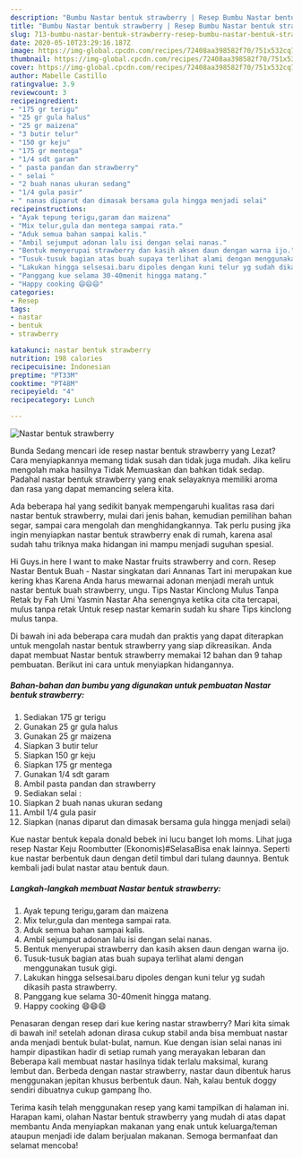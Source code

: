 ```yaml
---
description: "Bumbu Nastar bentuk strawberry | Resep Bumbu Nastar bentuk strawberry Yang Menggugah Selera"
title: "Bumbu Nastar bentuk strawberry | Resep Bumbu Nastar bentuk strawberry Yang Menggugah Selera"
slug: 713-bumbu-nastar-bentuk-strawberry-resep-bumbu-nastar-bentuk-strawberry-yang-menggugah-selera
date: 2020-05-10T23:29:16.187Z
image: https://img-global.cpcdn.com/recipes/72408aa398582f70/751x532cq70/nastar-bentuk-strawberry-foto-resep-utama.jpg
thumbnail: https://img-global.cpcdn.com/recipes/72408aa398582f70/751x532cq70/nastar-bentuk-strawberry-foto-resep-utama.jpg
cover: https://img-global.cpcdn.com/recipes/72408aa398582f70/751x532cq70/nastar-bentuk-strawberry-foto-resep-utama.jpg
author: Mabelle Castillo
ratingvalue: 3.9
reviewcount: 3
recipeingredient:
- "175 gr terigu"
- "25 gr gula halus"
- "25 gr maizena"
- "3 butir telur"
- "150 gr keju"
- "175 gr mentega"
- "1/4 sdt garam"
- " pasta pandan dan strawberry"
- " selai "
- "2 buah nanas ukuran sedang"
- "1/4 gula pasir"
- " nanas diparut dan dimasak bersama gula hingga menjadi selai"
recipeinstructions:
- "Ayak tepung terigu,garam dan maizena"
- "Mix telur,gula dan mentega sampai rata."
- "Aduk semua bahan sampai kalis."
- "Ambil sejumput adonan lalu isi dengan selai nanas."
- "Bentuk menyerupai strawberry dan kasih aksen daun dengan warna ijo."
- "Tusuk-tusuk bagian atas buah supaya terlihat alami dengan menggunakan tusuk gigi."
- "Lakukan hingga selsesai.baru dipoles dengan kuni telur yg sudah dikasih pasta strawberry."
- "Panggang kue selama 30-40menit hingga matang."
- "Happy cooking 😄😄😄"
categories:
- Resep
tags:
- nastar
- bentuk
- strawberry

katakunci: nastar bentuk strawberry 
nutrition: 198 calories
recipecuisine: Indonesian
preptime: "PT33M"
cooktime: "PT48M"
recipeyield: "4"
recipecategory: Lunch

---
```



![Nastar bentuk strawberry](https://img-global.cpcdn.com/recipes/72408aa398582f70/751x532cq70/nastar-bentuk-strawberry-foto-resep-utama.jpg)

Bunda Sedang mencari ide resep nastar bentuk strawberry yang Lezat? Cara menyiapkannya memang tidak susah dan tidak juga mudah. Jika keliru mengolah maka hasilnya Tidak Memuaskan dan bahkan tidak sedap. Padahal nastar bentuk strawberry yang enak selayaknya memiliki aroma dan rasa yang dapat memancing selera kita.

Ada beberapa hal yang sedikit banyak mempengaruhi kualitas rasa dari nastar bentuk strawberry, mulai dari jenis bahan, kemudian pemilihan bahan segar, sampai cara mengolah dan menghidangkannya. Tak perlu pusing jika ingin menyiapkan nastar bentuk strawberry enak di rumah, karena asal sudah tahu triknya maka hidangan ini mampu menjadi suguhan spesial.

Hi Guys.in here I want to make Nastar fruits strawberry and corn. Resep Nastar Bentuk Buah - Nastar singkatan dari Annanas Tart ini merupakan kue kering khas Karena Anda harus mewarnai adonan menjadi merah untuk nastar bentuk buah strawberry, ungu. Tips Nastar Kinclong Mulus Tanpa Retak by Fah Umi Yasmin Nastar Aha senengnya ketika cita cita tercapai, mulus tanpa retak Untuk resep nastar kemarin sudah ku share Tips kinclong mulus tanpa.


Di bawah ini ada beberapa cara mudah dan praktis yang dapat diterapkan untuk mengolah nastar bentuk strawberry yang siap dikreasikan. Anda dapat membuat Nastar bentuk strawberry memakai 12 bahan dan 9 tahap pembuatan. Berikut ini cara untuk menyiapkan hidangannya.

<!--inarticleads1-->

##### Bahan-bahan dan bumbu yang digunakan untuk pembuatan Nastar bentuk strawberry:

1. Sediakan 175 gr terigu
1. Gunakan 25 gr gula halus
1. Gunakan 25 gr maizena
1. Siapkan 3 butir telur
1. Siapkan 150 gr keju
1. Siapkan 175 gr mentega
1. Gunakan 1/4 sdt garam
1. Ambil  pasta pandan dan strawberry
1. Sediakan  selai :
1. Siapkan 2 buah nanas ukuran sedang
1. Ambil 1/4 gula pasir
1. Siapkan  (nanas diparut dan dimasak bersama gula hingga menjadi selai)


Kue nastar bentuk kepala donald bebek ini lucu banget loh moms. Lihat juga resep Nastar Keju Roombutter (Ekonomis)#SelasaBisa enak lainnya. Seperti kue nastar berbentuk daun dengan detil timbul dari tulang daunnya. Bentuk kembali jadi bulat nastar atau bentuk daun. 

<!--inarticleads2-->

##### Langkah-langkah membuat Nastar bentuk strawberry:

1. Ayak tepung terigu,garam dan maizena
1. Mix telur,gula dan mentega sampai rata.
1. Aduk semua bahan sampai kalis.
1. Ambil sejumput adonan lalu isi dengan selai nanas.
1. Bentuk menyerupai strawberry dan kasih aksen daun dengan warna ijo.
1. Tusuk-tusuk bagian atas buah supaya terlihat alami dengan menggunakan tusuk gigi.
1. Lakukan hingga selsesai.baru dipoles dengan kuni telur yg sudah dikasih pasta strawberry.
1. Panggang kue selama 30-40menit hingga matang.
1. Happy cooking 😄😄😄


Penasaran dengan resep dari kue kering nastar strawberry? Mari kita simak di bawah ini! setelah adonan dirasa cukup stabil anda bisa membuat nastar anda menjadi bentuk bulat-bulat, namun. Kue dengan isian selai nanas ini hampir dipastikan hadir di setiap rumah yang merayakan lebaran dan Beberapa kali membuat nastar hasilnya tidak terlalu maksimal, kurang lembut dan. Berbeda dengan nastar strawberry, nastar daun dibentuk harus menggunakan jepitan khusus berbentuk daun. Nah, kalau bentuk doggy sendiri dibuatnya cukup gampang lho. 

Terima kasih telah menggunakan resep yang kami tampilkan di halaman ini. Harapan kami, olahan Nastar bentuk strawberry yang mudah di atas dapat membantu Anda menyiapkan makanan yang enak untuk keluarga/teman ataupun menjadi ide dalam berjualan makanan. Semoga bermanfaat dan selamat mencoba!
